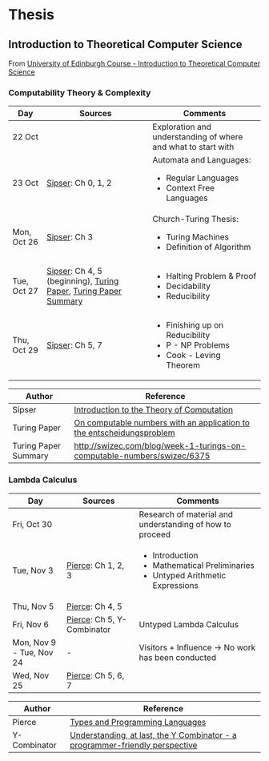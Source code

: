 # Thesis

## Introduction to Theoretical Computer Science

From [University of Edinburgh Course - Introduction to Theoretical Computer Science](http://www.inf.ed.ac.uk/teaching/courses/itcs/lectures.html)

### Computability Theory & Complexity

Day | Sources | Comments
--- | --- | ---
22 Oct | | Exploration and understanding of where and what to start with
23 Oct | [Sipser](http://neerci.ist.utl.pt/neerci_shelf/LEIC/2%20Ano/1%20Semestre/Teoria%20da%20Computacao/Bibliografia/Introduction%20To%20The%20Theory%20Of%20Computation%20-%20Sipser.pdf): Ch 0, 1, 2 | Automata and Languages: </br><ul><li>Regular Languages</li><li>Context Free Languages</li></ul>
Mon, Oct 26 | [Sipser](http://neerci.ist.utl.pt/neerci_shelf/LEIC/2%20Ano/1%20Semestre/Teoria%20da%20Computacao/Bibliografia/Introduction%20To%20The%20Theory%20Of%20Computation%20-%20Sipser.pdf): Ch 3 | Church-Turing Thesis: </br> <ul><li>Turing Machines</li><li>Definition of Algorithm</li></ul>
Tue, Oct 27 | [Sipser](http://neerci.ist.utl.pt/neerci_shelf/LEIC/2%20Ano/1%20Semestre/Teoria%20da%20Computacao/Bibliografia/Introduction%20To%20The%20Theory%20Of%20Computation%20-%20Sipser.pdf): Ch 4, 5 (beginning), [Turing Paper](https://people.cs.umass.edu/~immerman/cs601/TuringPaper1936.pdf), [Turing Paper Summary](http://swizec.com/blog/week-1-turings-on-computable-numbers/swizec/6375) | <ul><li>Halting Problem & Proof</li><li>Decidability</li><li>Reducibility</li></ul>
Thu, Oct 29 | [Sipser](http://neerci.ist.utl.pt/neerci_shelf/LEIC/2%20Ano/1%20Semestre/Teoria%20da%20Computacao/Bibliografia/Introduction%20To%20The%20Theory%20Of%20Computation%20-%20Sipser.pdf): Ch 5, 7 | <ul><li>Finishing up on Reducibility</li><li>P - NP Problems</li><li>Cook - Leving Theorem</li></ul>

Author | Reference
--- | --- 
Sipser | [Introduction to the Theory of Computation](http://neerci.ist.utl.pt/neerci_shelf/LEIC/2%20Ano/1%20Semestre/Teoria%20da%20Computacao/Bibliografia/Introduction%20To%20The%20Theory%20Of%20Computation%20-%20Sipser.pdf)
Turing Paper | [On computable numbers with an application to the entscheidungsproblem](https://people.cs.umass.edu/~immerman/cs601/TuringPaper1936.pdf)
Turing Paper Summary | http://swizec.com/blog/week-1-turings-on-computable-numbers/swizec/6375

### Lambda Calculus
Day | Sources | Comments
--- | --- | ---
Fri, Oct 30 | | Research of material and understanding of how to proceed
Tue, Nov 3 | [Pierce](http://port70.net/~nsz/articles/book/pierce_types_and_programming_languages_2002.pdf): Ch 1, 2, 3 | <ul><li>Introduction</li><li>Mathematical Preliminaries</li><li>Untyped Arithmetic Expressions</li></ul>
Thu, Nov 5 | [Pierce](http://port70.net/~nsz/articles/book/pierce_types_and_programming_languages_2002.pdf): Ch 4, 5 |
Fri, Nov 6 | [Pierce](http://port70.net/~nsz/articles/book/pierce_types_and_programming_languages_2002.pdf): Ch 5, Y-Combinator | Untyped Lambda Calculus
Mon, Nov 9 - Tue, Nov 24 | - | Visitors + Influence -> No work has been conducted
Wed, Nov 25 | [Pierce](http://port70.net/~nsz/articles/book/pierce_types_and_programming_languages_2002.pdf): Ch 5, 6, 7 |

Author | Reference
--- | --- 
Pierce | [Types and Programming Languages](http://port70.net/~nsz/articles/book/pierce_types_and_programming_languages_2002.pdf)
Y-Combinator | [Understanding, at last, the Y Combinator - a programmer-friendly perspective](http://hisham.hm/2011/04/04/understanding-at-last-the-y-combinator-a-programmer-friendly-perspective/comments/)
